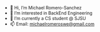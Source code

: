 - 👋 Hi, I’m Michael Romero-Sanchez
- 👀 I’m interested in BackEnd Engineering
- 🌱 I’m currently a CS student @ SJSU
- 📫 Email: michaelromeroswe@gmail.com

<!---
MichaelRomero99/MichaelRomero99 is a ✨ special ✨ repository because its `README.md` (this file) appears on your GitHub profile.
You can click the Preview link to take a look at your changes.
--->
